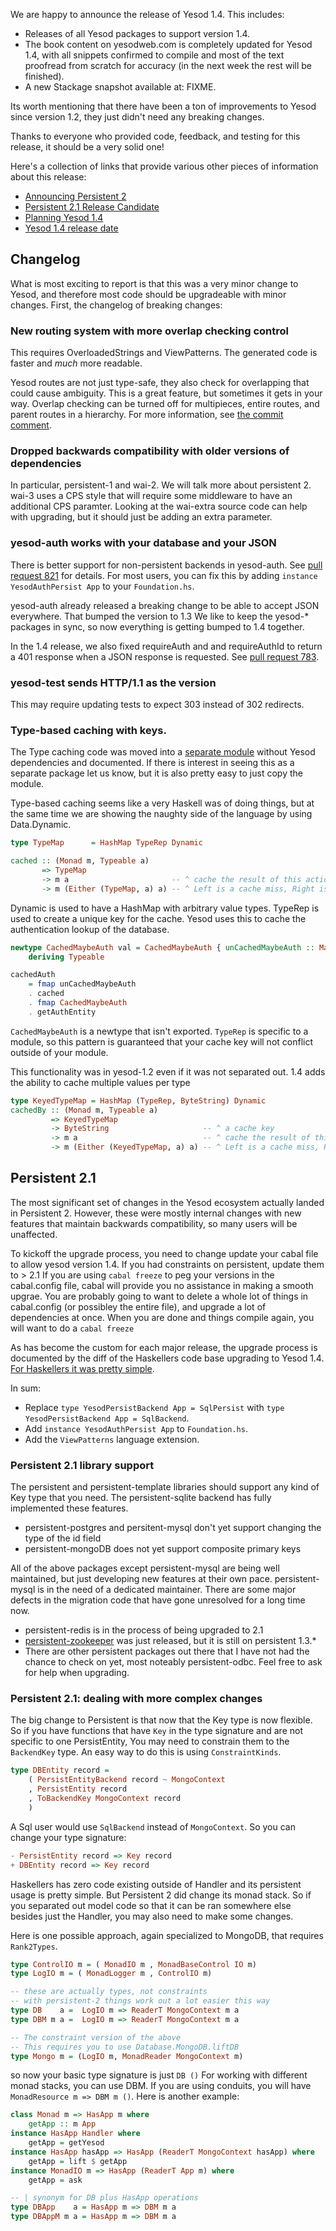 We are happy to announce the release of Yesod 1.4. This includes:

* Releases of all Yesod packages to support version 1.4.
* The book content on yesodweb.com is completely updated for Yesod 1.4, with all snippets confirmed to compile and most of the text proofread from scratch for accuracy (in the next week the rest will be finished).
* A new Stackage snapshot available at: FIXME.

Its worth mentioning that there have been a ton of improvements to Yesod since version 1.2, they just didn't need any breaking changes.

Thanks to everyone who provided code, feedback, and testing for this release, it
should be a very solid one!

Here's a collection of links that provide various other pieces of information about this release:

* [Announcing Persistent 2](http://www.yesodweb.com/blog/2014/08/announcing-persistent-2)
* [Persistent 2.1 Release Candidate](http://www.yesodweb.com/blog/2014/09/persistent-2)
* [Planning Yesod 1.4](http://www.yesodweb.com/blog/2014/09/planning-yesod-1-4)
* [Yesod 1.4 release date](https://groups.google.com/d/msg/yesodweb/7leiDXHe1M8/oEWH83twOK0J)


## Changelog

What is most exciting to report is that this was a very minor change to Yesod, and
therefore most code should be upgradeable with minor changes. First, the
changelog of breaking changes:


### New routing system with more overlap checking control

This requires OverloadedStrings and ViewPatterns.
The generated code is faster and *much* more readable.

Yesod routes are not just type-safe, they also check for overlapping that could cause ambiguity. This is a great feature, but sometimes it gets in your way.
Overlap checking can be turned off for multipieces, entire routes, and parent routes in a hierarchy. For more information, see [the commit comment](https://github.com/yesodweb/yesod/commit/e23c78f2ce60591574a177de9f3ce5d634384e4a).


### Dropped backwards compatibility with older versions of dependencies

In particular, persistent-1 and wai-2. We will talk more about persistent 2.
wai-3 uses a CPS style that will require some middleware to have an additional CPS paramter.
Looking at the wai-extra source code can help with upgrading, but it should just be adding an extra parameter.


### yesod-auth works with your database and your JSON

There is better support for non-persistent backends in yesod-auth. See [pull request 821](https://github.com/yesodweb/yesod/pull/821) for details. For most users, you can fix this by adding `instance YesodAuthPersist App` to your `Foundation.hs`.

yesod-auth already released a breaking change to be able to accept JSON everywhere.
That bumped the version to 1.3
We like to keep the yesod-* packages in sync, so now everything is getting bumped to 1.4 together.

In the 1.4 release, we also fixed requireAuth and and requireAuthId to return a 401 response when a JSON response is requested. See [pull request 783](https://github.com/yesodweb/yesod/pull/783).


### yesod-test sends HTTP/1.1 as the version

This may require updating tests to expect 303 instead of 302 redirects.


### Type-based caching with keys.

The Type caching code was moved into a [separate module](https://github.com/yesodweb/yesod/blob/yesod-1.4/yesod-core/Yesod/Core/TypeCache.hs) without Yesod dependencies and documented. If there is interest in seeing this as a separate package let us know, but it is also pretty easy to just copy the module.

Type-based caching seems like a very Haskell was of doing things, but at the same time we are showing the naughty side of the language by using Data.Dynamic.

``` haskell
type TypeMap      = HashMap TypeRep Dynamic

cached :: (Monad m, Typeable a) 
       => TypeMap
       -> m a                       -- ^ cache the result of this action
       -> m (Either (TypeMap, a) a) -- ^ Left is a cache miss, Right is a hit
```

Dynamic is used to have a HashMap with arbitrary value types.
TypeRep is used to create a unique key for the cache.
Yesod uses this to cache the authentication lookup of the database.

``` haskell
newtype CachedMaybeAuth val = CachedMaybeAuth { unCachedMaybeAuth :: Maybe val }
    deriving Typeable

cachedAuth
    = fmap unCachedMaybeAuth
    . cached
    . fmap CachedMaybeAuth
    . getAuthEntity
```

`CachedMaybeAuth` is a newtype that isn't exported. `TypeRep` is specific to a module, so this pattern is guaranteed that your cache key will not conflict outside of your module.

This functionality was in yesod-1.2 even if it was not separated out.
 1.4 adds the ability to cache multiple values per type

``` haskell
type KeyedTypeMap = HashMap (TypeRep, ByteString) Dynamic
cachedBy :: (Monad m, Typeable a)
         => KeyedTypeMap
         -> ByteString                     -- ^ a cache key
         -> m a                            -- ^ cache the result of this action
         -> m (Either (KeyedTypeMap, a) a) -- ^ Left is a cache miss, Right is a hit
```


## Persistent 2.1

The most significant set of changes in the Yesod ecosystem actually landed in
Persistent 2. However, these were mostly internal changes with new features that maintain backwards compatibility,
so many users will be unaffected.

To kickoff the upgrade process, you need to change update your cabal file to allow yesod version 1.4.
If you had constraints on persistent, update them to > 2.1
If you are using `cabal freeze` to peg your versions in the cabal.config file, cabal will provide you no assistance in making a smooth upgrae.
You are probably going to want to delete a whole lot of things in cabal.config (or possibley the entire file), and upgrade a lot of dependencies at once.
When you are done and things compile again, you will want to do a `cabal freeze`

As has become the custom for each major release, the upgrade
process is documented by the diff of the Haskellers code base upgrading to Yesod 1.4.
[For Haskellers it was pretty simple](https://github.com/snoyberg/haskellers/commit/e01e71371f0334b88b7cee9ce2a461e2009b415b).

In sum:

* Replace `type YesodPersistBackend App = SqlPersist` with `type YesodPersistBackend App = SqlBackend`.
* Add `instance YesodAuthPersist App` to `Foundation.hs`.
* Add the `ViewPatterns` language extension.


### Persistent 2.1 library support

The persistent and persistent-template libraries should support any kind of Key type that you need.
The persistent-sqlite backend has fully implemented these features.

* persistent-postgres and persitent-mysql don't yet support changing the type of the id field
* persistent-mongoDB does not yet support composite primary keys

All of the above packages except persistent-mysql are being well maintained, but just developing new features at their own pace. persistent-mysql is in the need of a dedicated maintainer. There are some major defects in the migration code that have gone unresolved for a long time now.

* persistent-redis is in the process of being upgraded to 2.1
* [persistent-zookeeper](http://hackage.haskell.org/package/persistent-zookeeper) was just released, but it is still on persistent 1.3.*
* There are other persistent packages out there that I have not had the chance to check on yet, most noteably persistent-odbc. Feel free to ask for help when upgrading.



### Persistent 2.1: dealing with more complex changes

The big change to Persistent is that now that the Key type is now flexible.
So if you have functions that have `Key` in the type signature and are not specific to one PersistEntity,
You may need to constrain them to the `BackendKey` type.
An easy way to do this is using `ConstraintKinds`.

``` haskell
type DBEntity record =
    ( PersistEntityBackend record ~ MongoContext
    , PersistEntity record
    , ToBackendKey MongoContext record
    )
```

A Sql user would use `SqlBackend` instead of `MongoContext`. So you can change your type signature:

``` haskell
- PersistEntity record => Key record
+ DBEntity record => Key record
```

Haskellers has zero code existing outside of Handler and its persistent usage is pretty simple.
But Persistent 2 did change its monad stack.
So if you separated out model code so that it can be ran somewhere else besides just the Handler, you may also need to make some changes.

Here is one possible approach, again specialized to MongoDB, that requires `Rank2Types`.

``` haskell
type ControlIO m = ( MonadIO m , MonadBaseControl IO m)
type LogIO m = ( MonadLogger m , ControlIO m)

-- these are actually types, not constraints
-- with persistent-2 things work out a lot easier this way
type DB    a =  LogIO m => ReaderT MongoContext m a
type DBM m a =  LogIO m => ReaderT MongoContext m a

-- The constraint version of the above
-- This requires you to use Database.MongoDB.liftDB
type Mongo m = (LogIO m, MonadReader MongoContext m)
```

so now your basic type signature is just `DB ()`
For working with different monad stacks, you can use DBM.
If you are using conduits, you will have `MonadResource m => DBM m ()`.
Here is another example:

``` haskell
class Monad m => HasApp m where
    getApp :: m App 
instance HasApp Handler where
    getApp = getYesod
instance HasApp hasApp => HasApp (ReaderT MongoContext hasApp) where
    getApp = lift $ getApp
instance MonadIO m => HasApp (ReaderT App m) where
    getApp = ask 

-- | synonym for DB plus HasApp operations
type DBApp    a = HasApp m => DBM m a 
type DBAppM m a = HasApp m => DBM m a 
```

